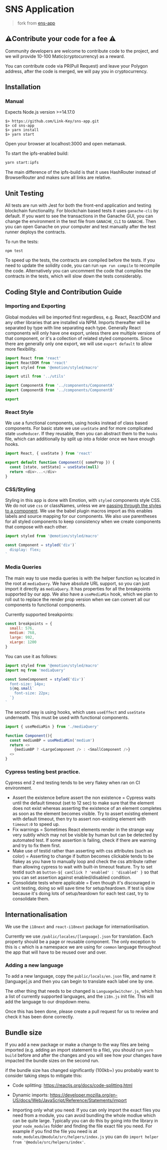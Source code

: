 # SNS Application

> fork from [ens-app](git@github.com:ensdomains/ens-app.git)

## ⚠️Contribute your code for a fee ⚠️

Community developers are welcome to contribute code to the project, and we will provide 10-100 Matic(cryptocurrency) as a reward.

You can contribute code via PR(Pull Request) and leave your Polygon address, after the code is merged, we will pay you in cryptocurrency.

## Installation

### Manual

Expects Node.js version >=14.17.0

```shell
$> https://github.com/Link-Key/sns-app.git
$> cd sns-app
$> yarn install
$> yarn start
```

Open your browser at localhost:3000 and open metamask.

To start the ipfs-enabled build:

```bash
yarn start:ipfs
```

The main difference of the ipfs-build is that it uses HashRouter instead of BrowserRouter and makes sure all links are relative.

## Unit Testing

All tests are run with Jest for both the front-end application and testing blockchain functionality. For blockchain based tests it uses `ganache-cli` by default. If you want to see the transactions in the Ganache GUI, you can change the environment in the test file from `GANACHE_CLI` to `GANACHE`. Then you can open Ganache on your computer and test manually after the test runner deploys the contracts.

To run the tests:

```
npm test
```

To speed up the tests, the contracts are compiled before the tests. If you need to update the solidity code, you can run `npm run compile` to recompile the code. Alternatively you can uncomment the code that compiles the contracts in the tests, which will slow down the tests considerably.

## Coding Style and Contribution Guide

### Importing and Exporting

Global modules will be imported first regardless, e.g. React, ReactDOM and any other libraries that are installed via NPM. Imports thereafter will be separated by type with line separating each type. Generally React components will only have one export, unless there are multiple versions of that component, or it's a collection of related styled components. Since there are generally only one export, we will use `export default` to allow more flexibility.

```js
import React from 'react'
import ReactDOM from 'react'
import styled from '@emotion/styled/macro'

import util from '../utils'

import ComponentA from '../components/ComponentA'
import ComponentB from '../components/ComponentB'

export
```

### React Style

We use a functional components, using hooks instead of class based components. For basic state we use `useState` and for more complicated state `useReducer`. If they reusable, then you can abstract them to the `hooks` file, which can additionally by split up into a folder once we have enough hooks.

```js
import React, { useState } from 'react'

export default function Component({ someProp }) {
  const [state, setState] = useState(null)
  return <div>...</div>
}
```

### CSS/Styling

Styling in this app is done with Emotion, with `styled` components style CSS. We do not use `css` or classNames, unless we are [passing through the styles to a component](https://emotion.sh/docs/styled#styling-any-component). We use the babel plugin macros import as this enables labels and source mapping for our components. We also use parentheses for all styled components to keep consistency when we create components that compose with each other.

```js
import styled from '@emotion/styled/macro'

const Component = styled('div')`
  display: flex;
`
```

### Media Queries

The main way to use media queries is with the helper function `mq` located in the root at `mediaQuery`. We have absolute URL support, so you can just import it directly as `mediaQuery`. It has properties for all the breakpoints supported by our app. We also have a `useMediaMin` hook, which we plan to roll out to replace the render prop version when we can convert all our components to functional components.

Currently supported breakpoints:

```js
const breakpoints = {
  small: 576,
  medium: 768,
  large: 992,
  xLarge: 1200
}
```

You can use it as follows:

```js
import styled from '@emotion/styled/macro'
import mq from 'mediaQuery'

const SomeComponent = styled('div')`
  font-size: 14px;
  ${mq.small`
    font-size: 22px;
  `}
`
```

The second way is using hooks, which uses `useEffect` and `useState` underneath. This must be used with functional components.

```js
import { useMediaMin } from './mediaQuery'

function Component(){
  const mediumBP = useMediaMin('medium')
  return <>
    {mediumBP ? <LargeComponent /> : <SmallComponent />}
  <>
}
```

### Cypress testing best practice.

Cypress end 2 end testing tends to be very flakey when ran on CI environment.

- Assert the existence before assert the non existence = Cypress waits until the default timeout (set to 12 sec) to make sure that the element does not exist whereas asserting the existence of an element completes as soon as the element becomes visible. Try to assert existing element with default timeout, then try to assert non-existing element with `timeout:0` to speed up.
- Fix warnings = Sometimes React elements render in the strange way very subtly which may not be visible by human but can be detected by automated test. If some assertion is failing, check if there are warning and try to fix them first.
- Make use of testid rather than asserting with css attributes (such as color) = Asserting to change if button becomes clickable tends to be flakey as you have to manually loop and check the css attribute rather than allowing cypress to wait with built-in timeout feature. Try to set testid such as `button-${ canClick ? 'enabled' : 'disabled' }` so that you can set assertion against enabled/disabled condition.
- Consolidate tests where applicable = Even though it's discouraged in unit testing, doing so will save time for setup/teardown. If test is slow because it's doing lots of setup/teardown for each test cast, try to consolidate them.

## Internationalisation

We use the `i18next` and `react-i18next` package for internationlisation.

Currently we use `/public/locales/[language].json` for translation. Each property should be a page or reusable component. The only exception to this is `c` which is a namespace we are using for `common` language throughout the app that will have to be reused over and over.

### Adding a new language

To add a new language, copy the `public/locals/en.json` file, and name it [language].js and then you can begin to translate each label one by one.

The other thing that needs to be changed is `LanguageSwitcher.js`, which has a list of currently supported languages, and the `i18n.js` init file. This will add the language to our dropdown menu.

Once this has been done, please create a pull request for us to review and check it has been done correctly.

## Bundle size

If you add a new package or make a change to the way files are being imported
(e.g. adding an import statement to a file), you should run `yarn build` before and
after the changes and you will see how your changes have impacted the bundle sizes on the
second run.

if the bundle size has changed significantly (100kb+) you probably want to consider taking
steps to mitigate this:

- Code splitting: https://reactjs.org/docs/code-splitting.html

- Dynamic imports: https://developer.mozilla.org/en-US/docs/Web/JavaScript/Reference/Statements/import

- Importing only what you need: If you can only import the exact files you need from a module, you
  can avoid bundling the whole modlue which can be quite large. Typically you can do this by going into
  the library in your `node_modules` folder and finding the file exact file you need. For example
  if you find the file you need is at `node_modules/@module/src/helpers/index.js` you can do
  `import helper from '@module/src/helpers/index'`.
